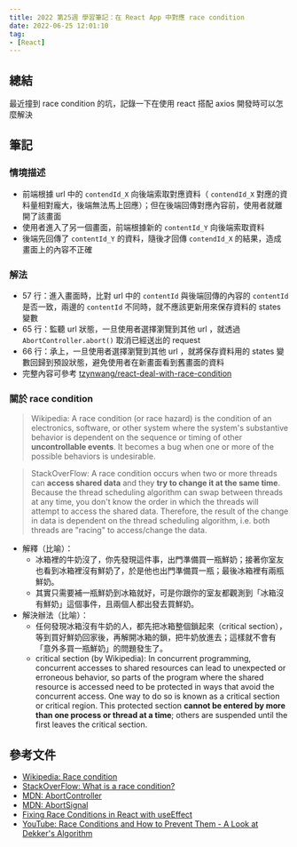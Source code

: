 ```yaml
---
title: 2022 第25週 學習筆記：在 React App 中對應 race condition
date: 2022-06-25 12:01:10
tag:
- [React]
---
```


## 總結

最近撞到 race condition 的坑，記錄一下在使用 react 搭配 axios 開發時可以怎麼解決

## 筆記

### 情境描述

- 前端根據 url 中的 `contendId_X` 向後端索取對應資料（ `contendId_X` 對應的資料量相對龐大，後端無法馬上回應）；但在後端回傳對應內容前，使用者就離開了該畫面
- 使用者進入了另一個畫面，前端根據新的 `contentId_Y` 向後端索取資料
- 後端先回傳了 `contentId_Y` 的資料，隨後才回傳 `contendId_X` 的結果，造成畫面上的內容不正確

### 解法

- 57 行：進入畫面時，比對 url 中的 `contentId` 與後端回傳的內容的 `contentId` 是否一致，兩邊的 `contentId` 不同時，就不應該更新用來保存資料的 states 變數
- 65 行：監聽 url 狀態，一旦使用者選擇瀏覽到其他 url ，就透過 `AbortController.abort()` 取消已經送出的 request
- 66 行：承上，一旦使用者選擇瀏覽到其他 url ，就將保存資料用的 states 變數回歸到預設狀態，避免使用者在新畫面看到舊畫面的資料
- 完整內容可參考 [tzynwang/react-deal-with-race-condition](https://github.com/tzynwang/react-deal-with-race-condition)

<script src="https://gist.github.com/tzynwang/0488ab7b41d06d52f83afa7022c85905.js"></script>

### 關於 race condition

> Wikipedia: A race condition (or race hazard) is the condition of an electronics, software, or other system where the system's substantive behavior is dependent on the sequence or timing of other **uncontrollable events**. It becomes a bug when one or more of the possible behaviors is undesirable.

> StackOverFlow: A race condition occurs when two or more threads can **access shared data** and they **try to change it at the same time**. Because the thread scheduling algorithm can swap between threads at any time, you don't know the order in which the threads will attempt to access the shared data. Therefore, the result of the change in data is dependent on the thread scheduling algorithm, i.e. both threads are "racing" to access/change the data.

- 解釋（比喻）：
  - 冰箱裡的牛奶沒了，你先發現這件事，出門準備買一瓶鮮奶；接著你室友也看到冰箱裡沒有鮮奶了，於是他也出門準備買一瓶；最後冰箱裡有兩瓶鮮奶。
  - 其實只需要補一瓶鮮奶到冰箱就好，可是你跟你的室友都觀測到「冰箱沒有鮮奶」這個事件，且兩個人都出發去買鮮奶。
- 解決辦法（比喻）：
  - 任何發現冰箱沒有牛奶的人，都先把冰箱整個鎖起來（critical section），等到買好鮮奶回家後，再解開冰箱的鎖，把牛奶放進去；這樣就不會有「意外多買一瓶鮮奶」的問題發生了。
  - critical section (by Wikipedia): In concurrent programming, concurrent accesses to shared resources can lead to unexpected or erroneous behavior, so parts of the program where the shared resource is accessed need to be protected in ways that avoid the concurrent access. One way to do so is known as a critical section or critical region. This protected section **cannot be entered by more than one process or thread at a time**; others are suspended until the first leaves the critical section.

## 參考文件

- [Wikipedia: Race condition](https://en.wikipedia.org/wiki/Race_condition)
- [StackOverFlow: What is a race condition?](https://stackoverflow.com/questions/34510/what-is-a-race-condition)
- [MDN: AbortController](https://developer.mozilla.org/en-US/docs/Web/API/AbortController)
- [MDN: AbortSignal](https://developer.mozilla.org/en-US/docs/Web/API/AbortSignal)
- [Fixing Race Conditions in React with useEffect](https://maxrozen.com/race-conditions-fetching-data-react-with-useeffect#fixing-the-useeffect-race-condition=)
- [YouTube: Race Conditions and How to Prevent Them - A Look at Dekker's Algorithm](https://youtu.be/MqnpIwN7dz0)
